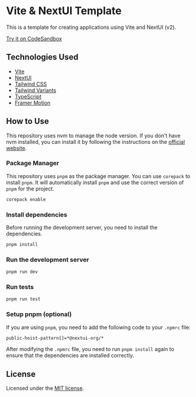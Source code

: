 # Vite & NextUI Template

This is a template for creating applications using Vite and NextUI (v2).

[Try it on CodeSandbox](https://githubbox.com/nextui-org/vite-template)

## Technologies Used

- [Vite](https://vitejs.dev/guide/)
- [NextUI](https://nextui.org)
- [Tailwind CSS](https://tailwindcss.com)
- [Tailwind Variants](https://tailwind-variants.org)
- [TypeScript](https://www.typescriptlang.org)
- [Framer Motion](https://www.framer.com/motion)

## How to Use

This repository uses nvm to manage the node version. If you don't have nvm installed, you can install it by following
the instructions on the [official website](https://github.com/nvm-sh/nvm).

### Package Manager

This repository uses `pnpm` as the package manager. You can use `corepack` to install `pnpm`. It will automatically
install `pnpm` and use the correct version of `pnpm` for the project.

```bash
corepack enable
```

### Install dependencies
Before running the development server, you need to install the dependencies.

```bash
pnpm install
```

### Run the development server

```bash
pnpm run dev
```

### Run tests
    
```bash
pnpm run test
```

### Setup pnpm (optional)

If you are using `pnpm`, you need to add the following code to your `.npmrc` file:

```bash
public-hoist-pattern[]=*@nextui-org/*
```

After modifying the `.npmrc` file, you need to run `pnpm install` again to ensure that the dependencies are installed
correctly.

## License

Licensed under the [MIT license](https://github.com/nextui-org/vite-template/blob/main/LICENSE).
